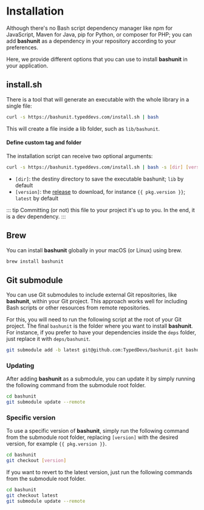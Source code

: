 # Installation

Although there's no Bash script dependency manager like npm for JavaScript, Maven for Java, pip for Python, or composer for PHP;
you can add **bashunit** as a dependency in your repository according to your preferences.

Here, we provide different options that you can use to install **bashunit** in your application.

## install.sh

There is a tool that will generate an executable with the whole library in a single file:

```bash
curl -s https://bashunit.typeddevs.com/install.sh | bash
```

This will create a file inside a lib folder, such as `lib/bashunit`.

#### Define custom tag and folder

The installation script can receive two optional arguments:

```bash
curl -s https://bashunit.typeddevs.com/install.sh | bash -s [dir] [version]
```
- `[dir]`: the destiny directory to save the executable bashunit; `lib` by default
- `[version]`: the [release](https://github.com/TypedDevs/bashunit/releases) to download, for instance `{{ pkg.version }}`; `latest` by default

::: tip
Committing (or not) this file to your project it's up to you. In the end, it is a dev dependency.
:::

## Brew

You can install **bashunit** globally in your macOS (or Linux) using brew.

```bash
brew install bashunit
```

## Git submodule

You can use Git submodules to include external Git repositories, like **bashunit**, within your Git project.
This approach works well for including Bash scripts or other resources from remote repositories.

For this, you will need to run the following script at the root of your Git project.
The final `bashunit` is the folder where you want to install **bashunit**.
For instance, if you prefer to have your dependencies inside the `deps` folder, just replace it with `deps/bashunit`.
```bash
git submodule add -b latest git@github.com:TypedDevs/bashunit.git bashunit
```

### Updating

After adding **bashunit** as a submodule, you can update it by simply running the following command from the submodule root folder.
```bash
cd bashunit
git submodule update --remote
```

### Specific version

To use a specific version of **bashunit**, simply run the following command from the submodule root folder, replacing `[version]` with the desired version, for example `{{ pkg.version }}`.
```bash
cd bashunit
git checkout [version]
```

If you want to revert to the latest version, just run the following commands from the submodule root folder.
```bash
cd bashunit
git checkout latest
git submodule update --remote
```

<script setup>
import pkg from '../package.json'
</script>
